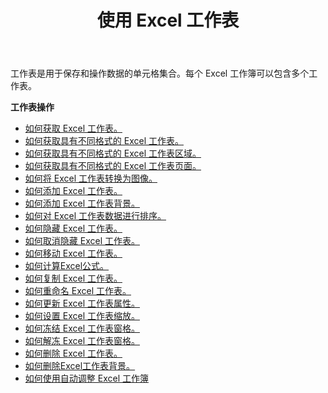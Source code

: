 ﻿---
title: 使用 Excel 工作表
second_title: Documen
linktitle: 工作表
type: docs
url: /zh/worksheets/
aliases: [/working-with-worksheets/]
keywords: Working with worksheet on an Excel workbook
description: Aspose.Cells Cloud REST API 支持在 Excel 工作簿上使用工作表。SDK 支持多种开发语言，包括 Android、C#、Go、Java、NodeJS、Perl、PHP、Python、Ruby 和 Swift。
weight: 100
kwords: Excel、Office 云、REST API、电子表格、PDF、CSV、Json、Markdown、使用 Excel 工作表。
---
工作表是用于保存和操作数据的单元格集合。每个 Excel 工作簿可以包含多个工作表。

**工作表操作**

- [如何获取 Excel 工作表。](/cells/zh/worksheets/get-all/)
- [如何获取具有不同格式的 Excel 工作表。](/cells/zh/worksheets/get/)
- [如何获取具有不同格式的 Excel 工作表区域。](/cells/zh/worksheets/area-to-different-formats/)
- [如何获取具有不同格式的 Excel 工作表页面。](/cells/zh/get-worksheet-for-page-index/)
- [如何将 Excel 工作表转换为图像。](/cells/zh/worksheets/to-image/)
- [如何添加 Excel 工作表。](/cells/zh/worksheets/add/)
- [如何添加 Excel 工作表背景。](/cells/zh/worksheets/background/add/)
- [如何对 Excel 工作表数据进行排序。](/cells/zh/worksheets/sort-data/)
- [如何隐藏 Excel 工作表。](/cells/zh/worksheets/hide/)
- [如何取消隐藏 Excel 工作表。](/cells/zh/worksheets/unhide/)
- [如何移动 Excel 工作表。](/cells/zh/worksheets/move/)
- [如何计算Excel公式。](/cells/zh/worksheets/calculate-formula/)
- [如何复制 Excel 工作表。](/cells/zh/worksheets/copy/)
- [如何重命名 Excel 工作表。](/cells/zh/worksheets/rename/)
- [如何更新 Excel 工作表属性。](/cells/zh/worksheets/update-properties/)
- [如何设置 Excel 工作表缩放。](/cells/zh/worksheets/zoom/)
- [如何冻结 Excel 工作表窗格。](/cells/zh/worksheets/freeze-panes/)
- [如何解冻 Excel 工作表窗格。](/cells/zh/worksheets/unfreeze-panes/)
- [如何删除 Excel 工作表。](/cells/zh/worksheets/delete/)
- [如何删除Excel工作表背景。](/cells/zh/worksheets/background/delete/)
- [如何使用自动调整 Excel 工作簿](/cells/zh/worksheets/autofit/)
